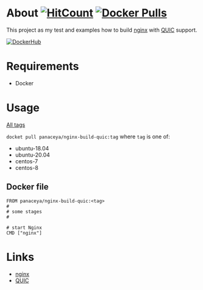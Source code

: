 # About [![HitCount](http://hits.dwyl.com/panaceya/nginx-build-quic.svg)](http://hits.dwyl.com/panaceya/nginx-build-quic) [![Docker Pulls](https://img.shields.io/docker/pulls/panaceya/nginx-build-quic?style=flat-square)](https://hub.docker.com/repository/docker/panaceya/nginx-build-quic)


This project as my test and examples how to build [nginx] with [QUIC] support.

[![DockerHub](https://dockeri.co/image/panaceya/nginx-build-quic)](https://hub.docker.com/repository/docker/panaceya/nginx-build-quic)
 



# Requirements
* Docker

# Usage
[All tags](https://hub.docker.com/r/panaceya/nginx-build-quic/tags)


`docket pull panaceya/nginx-build-quic:tag` where `tag` is one of:

* ubuntu-18.04
* ubuntu-20.04
* centos-7
* centos-8

## Docker file
```
FROM panaceya/nginx-build-quic:<tag>
#
# some stages
#

# start Nginx
CMD ["nginx"]
```




# Links 
* [nginx]
* [QUIC]

[nginx]: https://nginx.org/
[QUIC]: https://quic.nginx.org/
